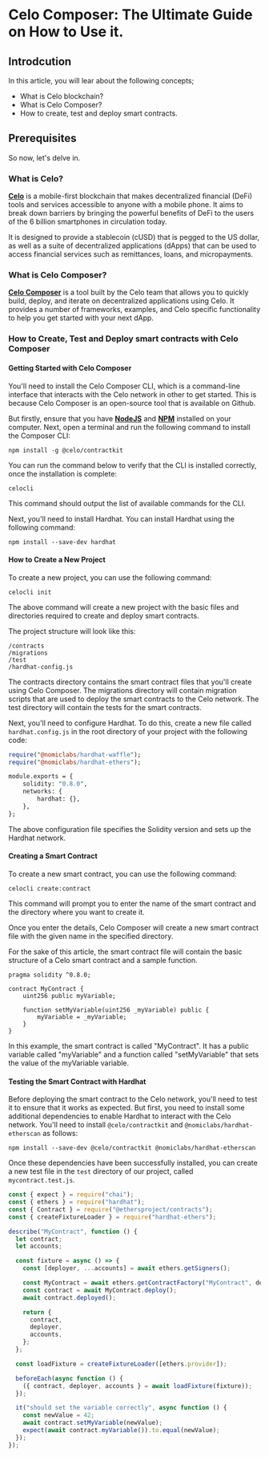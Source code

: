# **Celo Composer: The Ultimate Guide on How to Use it.**

## Introdcution
In this article, you will lear about the following concepts;
- What is Celo blockchain?
- What is Celo Composer?
- How to create, test and deploy smart contracts.

## Prerequisites

<!-- Before we begin, make sure you have the following installed on your computer:

- Node.js and NPM
- Hardhat
- Celo Wallet -->

So now, let's delve in.

### What is Celo?
**[Celo](https://docs.celo.org/learn/celo-overview)** is a mobile-first blockchain that makes decentralized financial (DeFi) tools and services accessible to anyone with a mobile phone. It aims to break down barriers by bringing the powerful benefits of DeFi to the users of the 6 billion smartphones in circulation today.

It is designed to provide a stablecoin (cUSD) that is pegged to the US dollar, as well as a suite of decentralized applications (dApps) that can be used to access financial services such as remittances, loans, and micropayments.

### What is Celo Composer?
**[Celo Composer](https://github.com/celo-org/celo-composer)** is a tool built by the Celo team that allows you to quickly build, deploy, and iterate on decentralized applications using Celo. It provides a number of frameworks, examples, and Celo specific functionality to help you get started with your next dApp.

### How to Create, Test and Deploy smart contracts with Celo Composer

#### Getting Started with Celo Composer

You'll need to install the Celo Composer CLI, which is a command-line interface that interacts with the Celo network in other to get started. This is because Celo Composer is an open-source tool that is available on Github.

But firstly, ensure that you have **[NodeJS](https://nodejs.org/en/download)** and **[NPM](https://www.npmjs.com/)** installed on your computer. Next, open a terminal and run the following command to install the Composer CLI:

`npm install -g @celo/contractkit`

You can run the command below to verify that the CLI is installed correctly, once the installation is complete:

`celocli`

This command should output the list of available commands for the CLI.

Next, you'll need to install Hardhat. You can install Hardhat using the following command:

`npm install --save-dev hardhat`

#### How to Create a New Project 

To create a new project, you can use the following command:

`celocli init`

The above command will create a new project with the basic files and directories required to create and deploy smart contracts.

The project structure will look like this:
```
/contracts
/migrations
/test
/hardhat-config.js
```
The contracts directory contains the smart contract files that you'll create using Celo Composer. The migrations directory will contain migration scripts that are used to deploy the smart contracts to the Celo network. The test directory will contain the tests for the smart contracts.

Next, you'll need to configure Hardhat. To do this, create a new file called `hardhat.config.js` in the root directory of your project with the following code:

```perl
require("@nomiclabs/hardhat-waffle");
require("@nomiclabs/hardhat-ethers");

module.exports = {
    solidity: "0.8.0",
    networks: {
        hardhat: {},
    },
};
```
The above configuration file specifies the Solidity version and sets up the Hardhat network.

#### Creating a Smart Contract

To create a new smart contract, you can use the following command:

`celocli create:contract`

This command will prompt you to enter the name of the smart contract and the directory where you want to create it.

Once you enter the details, Celo Composer will create a new smart contract file with the given name in the specified directory.

For the sake of this article, the smart contract file will contain the basic structure of a Celo smart contract and a sample function.

```solidity
pragma solidity ^0.8.0;

contract MyContract {
    uint256 public myVariable;

    function setMyVariable(uint256 _myVariable) public {
        myVariable = _myVariable;
    }
}
```

In this example, the smart contract is called "MyContract". It has a public variable called "myVariable" and a function called "setMyVariable" that sets the value of the myVariable variable.

#### Testing the Smart Contract with Hardhat

Before deploying the smart contract to the Celo network, you'll need to test it to ensure that it works as expected. But first, you need to install some additional dependencies to enable Hardhat to interact with the Celo network. You'll need to install `@celo/contractkit` and `@nomiclabs/hardhat-etherscan` as follows:

`npm install --save-dev @celo/contractkit @nomiclabs/hardhat-etherscan`

Once these dependencies have been successfully installed, you can create a new test file in the `test` directory of our project, called `mycontract.test.js`.

```javascript
const { expect } = require("chai");
const { ethers } = require("hardhat");
const { Contract } = require("@ethersproject/contracts");
const { createFixtureLoader } = require("hardhat-ethers");

describe("MyContract", function () {
  let contract;
  let accounts;

  const fixture = async () => {
    const [deployer, ...accounts] = await ethers.getSigners();

    const MyContract = await ethers.getContractFactory("MyContract", deployer);
    const contract = await MyContract.deploy();
    await contract.deployed();

    return {
      contract,
      deployer,
      accounts,
    };
  };

  const loadFixture = createFixtureLoader([ethers.provider]);

  beforeEach(async function () {
    ({ contract, deployer, accounts } = await loadFixture(fixture));
  });

  it("should set the variable correctly", async function () {
    const newValue = 42;
    await contract.setMyVariable(newValue);
    expect(await contract.myVariable()).to.equal(newValue);
  });
});
```






